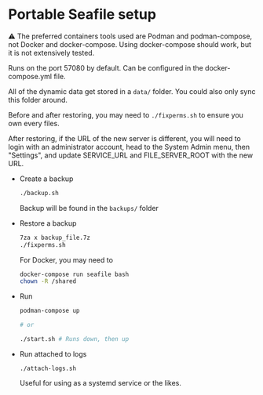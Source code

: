 # Portable Seafile setup


:warning: The preferred containers tools used are Podman and podman-compose, not
Docker and docker-compose. Using docker-compose should work, but it is not
extensively tested.


Runs on the port 57080 by default. Can be configured in the docker-compose.yml
file.

All of the dynamic data get stored in a `data/` folder. You could also only sync
this folder around.

Before and after restoring, you may need to `./fixperms.sh` to ensure you own
every files.

After restoring, if the URL of the new server is different, you will need to
login with an administrator account, head to the System Admin menu, then
"Settings", and update SERVICE_URL and FILE_SERVER_ROOT with the new URL.


- Create a backup
  ```bash
  ./backup.sh
  ```
  Backup will be found in the `backups/` folder

- Restore a backup
  ```bash
  7za x backup_file.7z
  ./fixperms.sh
  ```

  For Docker, you may need to
  ```bash
  docker-compose run seafile bash
  chown -R /shared
  ```

- Run
  ```bash
  podman-compose up

  # or

  ./start.sh # Runs down, then up
  ```

- Run attached to logs
  ```
  ./attach-logs.sh
  ```
  Useful for using as a systemd service or the likes.
